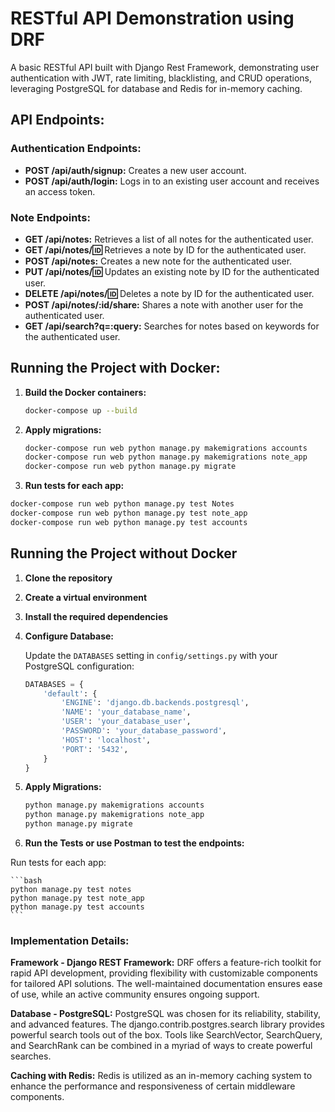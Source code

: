 # RESTful API Demonstration using DRF

A basic RESTful API built with Django Rest Framework, demonstrating user authentication with JWT, rate limiting, blacklisting, and CRUD operations, leveraging PostgreSQL for database and Redis for in-memory caching.

## API Endpoints:

### Authentication Endpoints:
- **POST /api/auth/signup:** Creates a new user account.
- **POST /api/auth/login:** Logs in to an existing user account and receives an access token.

### Note Endpoints:
- **GET /api/notes:** Retrieves a list of all notes for the authenticated user.
- **GET /api/notes/:id:** Retrieves a note by ID for the authenticated user.
- **POST /api/notes:** Creates a new note for the authenticated user.
- **PUT /api/notes/:id:** Updates an existing note by ID for the authenticated user.
- **DELETE /api/notes/:id:** Deletes a note by ID for the authenticated user.
- **POST /api/notes/:id/share:** Shares a note with another user for the authenticated user.
- **GET /api/search?q=:query:** Searches for notes based on keywords for the authenticated user.

## Running the Project with Docker:

1. **Build the Docker containers:**

    ```bash
    docker-compose up --build
    ```

2. **Apply migrations:**

    ```bash
    docker-compose run web python manage.py makemigrations accounts
    docker-compose run web python manage.py makemigrations note_app
    docker-compose run web python manage.py migrate
    ```

3. **Run tests for each app:**

```bash
docker-compose run web python manage.py test Notes
docker-compose run web python manage.py test note_app
docker-compose run web python manage.py test accounts
```

## Running the Project without Docker

1. **Clone the repository**
2. **Create a virtual environment**
3. **Install the required dependencies**
4. **Configure Database:**

   Update the `DATABASES` setting in `config/settings.py` with your PostgreSQL configuration:

   ```python
   DATABASES = {
       'default': {
           'ENGINE': 'django.db.backends.postgresql',
           'NAME': 'your_database_name',
           'USER': 'your_database_user',
           'PASSWORD': 'your_database_password',
           'HOST': 'localhost',
           'PORT': '5432',
       }
   }
   ```

5. **Apply Migrations:**

   ```bash
   python manage.py makemigrations accounts
   python manage.py makemigrations note_app
   python manage.py migrate
   ```

6. **Run the Tests or use Postman to test the endpoints:**

  Run tests for each app:

    ```bash
    python manage.py test notes
    python manage.py test note_app
    python manage.py test accounts
    ```


### Implementation Details:

**Framework - Django REST Framework:**
DRF offers a feature-rich toolkit for rapid API development, providing flexibility with customizable components for tailored API solutions. The well-maintained documentation ensures ease of use, while an active community ensures ongoing support.

**Database - PostgreSQL:**
PostgreSQL was chosen for its reliability, stability, and advanced features. The django.contrib.postgres.search library provides powerful search tools out of the box. Tools like SearchVector, SearchQuery, and SearchRank can be combined in a myriad of ways to create powerful searches.

**Caching with Redis:**
Redis is utilized as an in-memory caching system to enhance the performance and responsiveness of certain middleware components.

